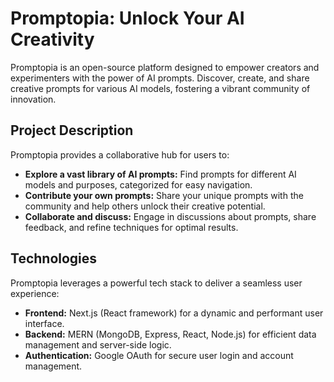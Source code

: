 # Promptopia: Unlock Your AI Creativity

Promptopia is an open-source platform designed to empower creators and experimenters with the power of AI prompts. Discover, create, and share creative prompts for various AI models, fostering a vibrant community of innovation.

## Project Description

Promptopia provides a collaborative hub for users to:

- **Explore a vast library of AI prompts:** Find prompts for different AI models and purposes, categorized for easy navigation.
- **Contribute your own prompts:** Share your unique prompts with the community and help others unlock their creative potential.
- **Collaborate and discuss:** Engage in discussions about prompts, share feedback, and refine techniques for optimal results.

## Technologies

Promptopia leverages a powerful tech stack to deliver a seamless user experience:

- **Frontend:** Next.js (React framework) for a dynamic and performant user interface.
- **Backend:** MERN (MongoDB, Express, React, Node.js) for efficient data management and server-side logic.
- **Authentication:** Google OAuth for secure user login and account management.
